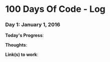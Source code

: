 # 100 Days Of Code - Log

<!-- Example
### Day 1: January 1, 2016

**Today's Progress**:

**Thoughts**:

**Link(s) to work**:
1. []()
2. []()
-->

### Day 1: January 1, 2016

**Today's Progress**:

**Thoughts**:

**Link(s) to work**: []()

